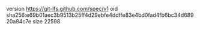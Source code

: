 version https://git-lfs.github.com/spec/v1
oid sha256:e69b01aec3b9513b25ff4d29ebfe4ddffe83e4bd0fad4fb6bc34d68920a84c7e
size 22598

